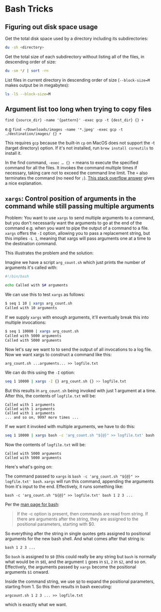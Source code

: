 # Bash Tricks

## Figuring out disk space usage

Get the total disk space used by a directory including its subdirectories:

```bash
du -sh <directory>
```

Get the total size of each subdirectory without listing all of the files, in descending order of size:

```bash
du -sm */ | sort -rn
```

List files in current directory in descending order of size (`--block-size=M` makes output be in megabytes):
```bash
ls -lS --block-size=M
```


## Argument list too long when trying to copy files

```
find {source_dir} -name '{pattern}' -exec gcp -t {dest_dir} {} +
```
e.g `find ~/Downloads/images -name '*.jpeg' -exec gcp -t ./destination/images/ {} +`

This requires `gcp` because the built-in `cp` on MacOS does not support the -t (target directory) option. If it's not installed, run `brew install coreutils` to install it. 

In the find command, `-exec … {} +` means to execute the specified command for all the files. It invokes the command multiple times if necessary, taking care not to exceed the command line limit. The `+` also terminates the command (no need for `;`). [This stack overflow answer](https://unix.stackexchange.com/a/196917) gives a nice explanation.

## `xargs`: Control position of arguments in the command while still passing multiple arguments
Problem: You want to use `xargs` to send multiple arguments to a command, but you don't necessarily want the arguments to go at the end of the command e.g. when you want to pipe the output of a command to a file. `xargs` offers the `-I` option, allowing you to pass a replacement string, but this implies `-L 1`, meaning that xargs will pass arguments one at a time to the destination command. 

This illustrates the  problem and the solution:

Imagine we have a script `arg_count.sh` which just prints the number of arguments it's called with:
```bash
#!/bin/bash

echo Called with $# arguments
```

We can use this to test `xargs` as follows:
```bash
$ seq 1 10 | xargs arg_count.sh
Called with 10 arguments
```

If we supply `xargs` with enough arguments, it'll eventually break this into multiple invocations:
```bash
$ seq 1 10000 | xargs arg_count.sh
Called with 5000 arguments
Called with 5000 arguments
```

Now let's say we want to to send the output of all invocations to a log file. Now we want xargs to construct a command like this:

```
arg_count.sh ...arguments... >> logfile.txt
```

We can do this using the `-I` option:

```bash
seq 1 10000 | xargs -I {} arg_count.sh {} >> logfile.txt
```

But this results in `arg_count.sh` being invoked with just 1 argument at a time. After this, the contents of `logfile.txt` will be:

```
Called with 1 arguments
Called with 1 arguments
Called with 1 arguments
... and so on, 9997 more times ...
```

If we want it invoked with multiple arguments, we have to do this:

```bash
seq 1 10000 | xargs bash -c 'arg_count.sh "${@}" >> logfile.txt' bash
```

Now the contents of `logfile.txt` will be:

```
Called with 5000 arguments
Called with 5000 arguments
```

Here's what's going on:

The command passed to `xargs` is `bash -c 'arg_count.sh "${@}" >> logfile.txt' bash`. `xargs` will run this command, appending the arguments from it's input to the end. Effectively, it runs something like:

`bash -c 'arg_count.sh "${@}" >> logfile.txt' bash 1 2 3 ...`

Per the [man page for bash](https://linux.die.net/man/1/bash): 
> If the -c option is present, then commands are read from string. If there are arguments after the string, they are assigned to the positional parameters, starting with $0.

So everything after the string in single quotes gets assigned to positional arguments for the new bash shell. And what comes after that string is:

```
bash 1 2 3 ...
```

So `bash` is assigned to `$0` (this could really be any string but `bash` is normally what would be in `$0`), and the argument `1` goes in `$1`, `2` in `$2`, and so on. Effectively, the arguments passed by `xargs` become the positional arguments `$1` onward.

Inside the command string, we use `$@` to expand the positional parameters, starting from 1. So this then results in bash executing:

```
argcount.sh 1 2 3 ... >> logfile.txt
```

which is exactly what we want.







